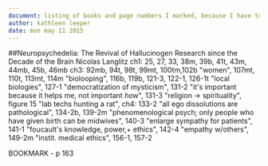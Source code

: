 ```yaml
---
document: listing of books and page numbers I marked, because I have to return them to the library
author: kathleen leeper
date: mon may 11 2015
---
```


##Neuropsychedelia: The Revival of Hallucinogen Research since the Decade of the Brain
Nicolas Langlitz
ch1: 25, 27, 33, 38m, 39b, 41t, 43m, 44mb, 45b, 46mb
ch3: 92mb, 94t, 98t, 99mt, 100tm,102b "women", 107mt, 110t, 113mt, 114m "biolooping", 116b, 119b, 121-3, 122-1, 126-1t "local biologies", 127-1 "democratization of mysticism", 131-2 "it's important because it helps me, not important *how*", 131-3 "religion -> spirituality", figure 15 "lab techs hunting a rat", 
ch4: 133-2 "all ego dissolutions are pathological", 134-2b, 139-2m "phenomenological psych; only people who have given birth can be midwives", 140-3 "enlarge sympathy for patients", 141-1 "foucault's knowledge, power,+ ethics", 142-4 "empathy w/others", 149-2m "instit. medical ethics", 156-1, 157-2

BOOKMARK - p 163
